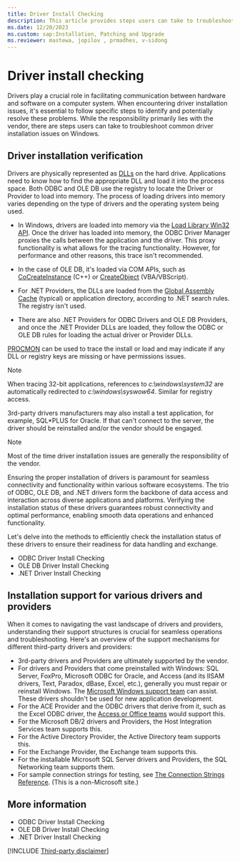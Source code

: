 ```yaml
---
title: Driver Install Checking
description: This article provides steps users can take to troubleshoot common driver installation issues on Windows.
ms.date: 12/20/2023
ms.custom: sap:Installation, Patching and Upgrade
ms.reviewer: mastewa, jopilov , prmadhes, v-sidong
---
```

# Driver install checking

Drivers play a crucial role in facilitating communication between hardware and software on a computer system. When encountering driver installation issues, it's essential to follow specific steps to identify and potentially resolve these problems. While the responsibility primarily lies with the vendor, there are steps users can take to troubleshoot common driver installation issues on Windows.

## Driver installation verification

Drivers are physically represented as [DLLs](/troubleshoot/windows-client/deployment/dynamic-link-library) on the hard drive. Applications need to know how to find the appropriate DLL and load it into the process space. Both ODBC and OLE DB use the registry to locate the Driver or Provider to load into memory. The process of loading drivers into memory varies depending on the type of drivers and the operating system being used.

- In Windows, drivers are loaded into memory via the [Load Library Win32 API](/windows/win32/api/libloaderapi/nf-libloaderapi-loadlibrarya). Once the driver has loaded into memory, the ODBC Driver Manager proxies the calls between the application and the driver. This proxy functionality is what allows for the tracing functionality. However, for performance and other reasons, this trace isn't recommended.

- In the case of OLE DB, it's loaded via COM APIs, such as [CoCreateInstance](/windows/win32/api/combaseapi/nf-combaseapi-cocreateinstance) (C++) or [CreateObject](/office/vba/language/reference/user-interface-help/createobject-function) (VBA/VBScript).

- For .NET Providers, the DLLs are loaded from the [Global Assembly Cache](/dotnet/framework/app-domains/gac) (typical) or application directory, according to .NET search rules. The registry isn't used.

- There are also .NET Providers for ODBC Drivers and OLE DB Providers, and once the .NET Provider DLLs are loaded, they follow the ODBC or OLE DB rules for loading the actual driver or Provider DLLs.

[PROCMON](/sysinternals/downloads/procmon) can be used to trace the install or load and may indicate if any DLL or registry keys are missing or have permissions issues.

> [!NOTE]
> When tracing 32-bit applications, references to *c:\windows\system32* are automatically redirected to *c:\windows\syswow64*. Similar for registry access.

3rd-party drivers manufacturers may also install a test application, for example, SQL*PLUS for Oracle. If that can't connect to the server, the driver should be reinstalled and/or the vendor should be engaged.

> [!NOTE]
> Most of the time driver installation issues are generally the responsibility of the vendor.

Ensuring the proper installation of drivers is paramount for seamless connectivity and functionality within various software ecosystems. The trio of ODBC, OLE DB, and .NET drivers form the backbone of data access and interaction across diverse applications and platforms. Verifying the installation status of these drivers guarantees robust connectivity and optimal performance, enabling smooth data operations and enhanced functionality.

Let's delve into the methods to efficiently check the installation status of these drivers to ensure their readiness for data handling and exchange.

- ODBC Driver Install Checking
- OLE DB Driver Install Checking
- .NET Driver Install Checking

## Installation support for various drivers and providers

When it comes to navigating the vast landscape of drivers and providers, understanding their support structures is crucial for seamless operations and troubleshooting. Here's an overview of the support mechanisms for different third-party drivers and providers:

- 3rd-party drivers and Providers are ultimately supported by the vendor.
- For drivers and Providers that come preinstalled with Windows: SQL Server, FoxPro, Microsoft ODBC for Oracle, and Access (and its IISAM drivers, Text, Paradox, dBase, Excel, etc.), generally you must repair or reinstall Windows. The [Microsoft Windows support team](https://support.microsoft.com/en-us/contactus#!) can assist. These drivers shouldn't be used for new application development.
- For the ACE Provider and the ODBC drivers that derive from it, such as the Excel ODBC driver, the [Access or Office teams](https://support.microsoft.com/en-us/contactus#!) would support this.
- For the Microsoft DB/2 drivers and Providers, the Host Integration Services team supports this.
- For the Active Directory Provider, the Active Directory team supports this.
- For the Exchange Provider, the Exchange team supports this.
- For the installable Microsoft SQL Server drivers and Providers, the SQL Networking team supports them.
- For sample connection strings for testing, see [The Connection Strings Reference](https://www.connectionstrings.com/). (This is a non-Microsoft site.)

## More information

- ODBC Driver Install Checking
- OLE DB Driver Install Checking
- .NET Driver Install Checking

[!INCLUDE [Third-party disclaimer](../../../../includes/third-party-disclaimer.md)]
